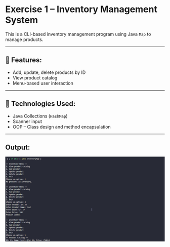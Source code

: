 # Exercise 1 – Inventory Management System

This is a CLI-based inventory management program using Java `Map` to manage products.

---

## 🔹 Features:
- Add, update, delete products by ID
- View product catalog
- Menu-based user interaction

---

## 🔹 Technologies Used:
- Java Collections (`HashMap`)
- Scanner input
- OOP – Class design and method encapsulation

---

## Output:

![output](/Week%201/DSA/Exercise-1/Output/output.png)